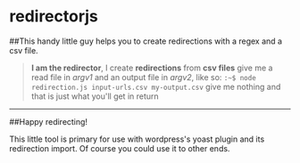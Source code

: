 # redirectorjs

##This handy little guy helps you to create redirections with a regex and a csv file. 

> **I am the redirector**, I create **redirections** from **csv files**
> give me a read file in _argv1_ and an output file in _argv2_, like so:
> `:~$ node redirection.js input-urls.csv my-output.csv`
> give me nothing and that is just what you'll get in return

---

##Happy redirecting!

This little tool is primary for use with wordpress's yoast plugin and its redirection import. Of course you could use it to other ends.